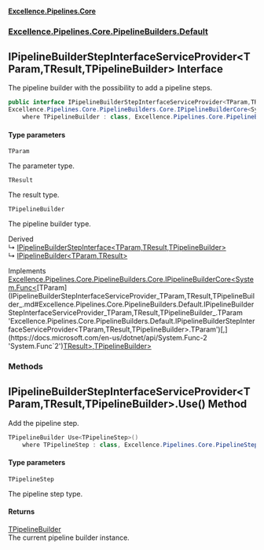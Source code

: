 #### [Excellence.Pipelines.Core](Excellence.Pipelines.md 'Excellence.Pipelines')
### [Excellence.Pipelines.Core.PipelineBuilders.Default](Excellence.Pipelines.md#Excellence.Pipelines.Core.PipelineBuilders.Default 'Excellence.Pipelines.Core.PipelineBuilders.Default')

## IPipelineBuilderStepInterfaceServiceProvider<TParam,TResult,TPipelineBuilder> Interface

The pipeline builder with the possibility to add a pipeline steps.

```csharp
public interface IPipelineBuilderStepInterfaceServiceProvider<TParam,TResult,out TPipelineBuilder> :
Excellence.Pipelines.Core.PipelineBuilders.Core.IPipelineBuilderCore<System.Func<TParam, TResult>, TPipelineBuilder>
    where TPipelineBuilder : class, Excellence.Pipelines.Core.PipelineBuilders.Default.IPipelineBuilderStepInterfaceServiceProvider<TParam, TResult, TPipelineBuilder>
```
#### Type parameters

<a name='Excellence.Pipelines.Core.PipelineBuilders.Default.IPipelineBuilderStepInterfaceServiceProvider_TParam,TResult,TPipelineBuilder_.TParam'></a>

`TParam`

The parameter type.

<a name='Excellence.Pipelines.Core.PipelineBuilders.Default.IPipelineBuilderStepInterfaceServiceProvider_TParam,TResult,TPipelineBuilder_.TResult'></a>

`TResult`

The result type.

<a name='Excellence.Pipelines.Core.PipelineBuilders.Default.IPipelineBuilderStepInterfaceServiceProvider_TParam,TResult,TPipelineBuilder_.TPipelineBuilder'></a>

`TPipelineBuilder`

The pipeline builder type.

Derived  
&#8627; [IPipelineBuilderStepInterface&lt;TParam,TResult,TPipelineBuilder&gt;](IPipelineBuilderStepInterface_TParam,TResult,TPipelineBuilder_.md 'Excellence.Pipelines.Core.PipelineBuilders.Default.IPipelineBuilderStepInterface<TParam,TResult,TPipelineBuilder>')  
&#8627; [IPipelineBuilder&lt;TParam,TResult&gt;](IPipelineBuilder_TParam,TResult_.md 'Excellence.Pipelines.Core.PipelineBuilders.IPipelineBuilder<TParam,TResult>')

Implements [Excellence.Pipelines.Core.PipelineBuilders.Core.IPipelineBuilderCore&lt;](IPipelineBuilderCore_TPipelineDelegate,TPipelineBuilder_.md 'Excellence.Pipelines.Core.PipelineBuilders.Core.IPipelineBuilderCore<TPipelineDelegate,TPipelineBuilder>')[System.Func&lt;](https://docs.microsoft.com/en-us/dotnet/api/System.Func-2 'System.Func`2')[TParam](IPipelineBuilderStepInterfaceServiceProvider_TParam,TResult,TPipelineBuilder_.md#Excellence.Pipelines.Core.PipelineBuilders.Default.IPipelineBuilderStepInterfaceServiceProvider_TParam,TResult,TPipelineBuilder_.TParam 'Excellence.Pipelines.Core.PipelineBuilders.Default.IPipelineBuilderStepInterfaceServiceProvider<TParam,TResult,TPipelineBuilder>.TParam')[,](https://docs.microsoft.com/en-us/dotnet/api/System.Func-2 'System.Func`2')[TResult](IPipelineBuilderStepInterfaceServiceProvider_TParam,TResult,TPipelineBuilder_.md#Excellence.Pipelines.Core.PipelineBuilders.Default.IPipelineBuilderStepInterfaceServiceProvider_TParam,TResult,TPipelineBuilder_.TResult 'Excellence.Pipelines.Core.PipelineBuilders.Default.IPipelineBuilderStepInterfaceServiceProvider<TParam,TResult,TPipelineBuilder>.TResult')[&gt;](https://docs.microsoft.com/en-us/dotnet/api/System.Func-2 'System.Func`2')[,](IPipelineBuilderCore_TPipelineDelegate,TPipelineBuilder_.md 'Excellence.Pipelines.Core.PipelineBuilders.Core.IPipelineBuilderCore<TPipelineDelegate,TPipelineBuilder>')[TPipelineBuilder](IPipelineBuilderStepInterfaceServiceProvider_TParam,TResult,TPipelineBuilder_.md#Excellence.Pipelines.Core.PipelineBuilders.Default.IPipelineBuilderStepInterfaceServiceProvider_TParam,TResult,TPipelineBuilder_.TPipelineBuilder 'Excellence.Pipelines.Core.PipelineBuilders.Default.IPipelineBuilderStepInterfaceServiceProvider<TParam,TResult,TPipelineBuilder>.TPipelineBuilder')[&gt;](IPipelineBuilderCore_TPipelineDelegate,TPipelineBuilder_.md 'Excellence.Pipelines.Core.PipelineBuilders.Core.IPipelineBuilderCore<TPipelineDelegate,TPipelineBuilder>')
### Methods

<a name='Excellence.Pipelines.Core.PipelineBuilders.Default.IPipelineBuilderStepInterfaceServiceProvider_TParam,TResult,TPipelineBuilder_.Use_TPipelineStep_()'></a>

## IPipelineBuilderStepInterfaceServiceProvider<TParam,TResult,TPipelineBuilder>.Use<TPipelineStep>() Method

Add the pipeline step.

```csharp
TPipelineBuilder Use<TPipelineStep>()
    where TPipelineStep : class, Excellence.Pipelines.Core.PipelineSteps.IPipelineStep<TParam, TResult>;
```
#### Type parameters

<a name='Excellence.Pipelines.Core.PipelineBuilders.Default.IPipelineBuilderStepInterfaceServiceProvider_TParam,TResult,TPipelineBuilder_.Use_TPipelineStep_().TPipelineStep'></a>

`TPipelineStep`

The pipeline step type.

#### Returns
[TPipelineBuilder](IPipelineBuilderStepInterfaceServiceProvider_TParam,TResult,TPipelineBuilder_.md#Excellence.Pipelines.Core.PipelineBuilders.Default.IPipelineBuilderStepInterfaceServiceProvider_TParam,TResult,TPipelineBuilder_.TPipelineBuilder 'Excellence.Pipelines.Core.PipelineBuilders.Default.IPipelineBuilderStepInterfaceServiceProvider<TParam,TResult,TPipelineBuilder>.TPipelineBuilder')  
The current pipeline builder instance.